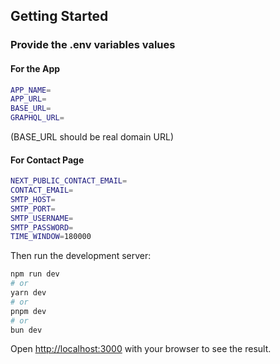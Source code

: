 ## Getting Started

### Provide the .env variables values

#### For the App
```bash
APP_NAME=
APP_URL=
BASE_URL=
GRAPHQL_URL=
```
(BASE_URL should be real domain URL)

#### For Contact Page
```bash
NEXT_PUBLIC_CONTACT_EMAIL=
CONTACT_EMAIL=
SMTP_HOST=
SMTP_PORT=
SMTP_USERNAME=
SMTP_PASSWORD=
TIME_WINDOW=180000
```

Then run the development server:

```bash
npm run dev
# or
yarn dev
# or
pnpm dev
# or
bun dev
```

Open [http://localhost:3000](http://localhost:3000) with your browser to see the result.

